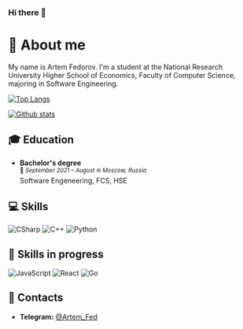 ### Hi there 👋

<!--
**ArtemFed/ArtemFed** is a ✨ _special_ ✨ repository because its `README.md` (this file) appears on your GitHub profile.

Here are some ideas to get you started:

- 🔭 I’m currently working on ...
- 🌱 I’m currently learning ... 
- 👯 I’m looking to collaborate on ...
- 🤔 I’m looking for help with ...
- 💬 Ask me about ...
- 📫 How to reach me: ...
- 😄 Pronouns: ...
- ⚡ Fun fact: ...
-->


# :milky_way: About me
My name is Artem Fedorov. I'm a student at the National Research University Higher School of Economics, Faculty of Computer Science, majoring in Software Engineering.

[![Top Langs](https://github-readme-stats.vercel.app/api/top-langs/?username=ArtemFed&layout=compact&hide=css,html,CMake)](https://github.com/anuraghazra/github-readme-stats)

[![Github stats](https://github-readme-stats.vercel.app/api?username=ArtemFed)](https://github.com/ArtemFed)

## :mortar_board: Education


- **Bachelor's degree**<br />
<sup>:date: *September 2021 – August* :globe_with_meridians: *Moscow, Russia* </sup><br />
Software Engeneering, FCS, HSE

## :computer: Skills

![CSharp](https://img.shields.io/badge/-CSharp-blueviolet?style=for-the-badge&logo=csharp&logoColor=white)
![C++](https://img.shields.io/badge/C%2B%2B-00599C?style=for-the-badge&logo=c%2B%2B&logoColor=white)
![Python](https://img.shields.io/badge/Python-14354C?style=for-the-badge&logo=python&logoColor=white)

## :mag_right: Skills in progress

![JavaScript](https://img.shields.io/badge/javascript-%23323330.svg?style=for-the-badge&logo=javascript&logoColor=%23F7DF1E)
![React](https://img.shields.io/badge/react-%2320232a.svg?style=for-the-badge&logo=react&logoColor=%2361DAFB)
![Go](https://img.shields.io/badge/go-%2300ADD8.svg?style=for-the-badge&logo=go&logoColor=white)

<!--
## :pushpin: Projects
  ### :notebook_with_decorative_cover: Landing page
  [**Collider** - bar/coworking *(finished)*](https://foxleren.github.io/collider) | [***GitHub***](https://github.com/foxleren/collider) <br/>
  [**Commode** - restaurant/club *(in process)*](https://foxleren.github.io/commode) | [***GitHub***](https://github.com/foxleren/commode) <br/>
  [**Metoshi** - multilingual site for the platform for the sale of NFT tokens *(in process)*](https://foxleren.github.io/metoshi/) | [***GitHub***](https://github.com/foxleren/metoshi)
-->

## 🤝 Contacts

- **Telegram:** [@Artem_Fed](https://t.me/Artem_Fed)

